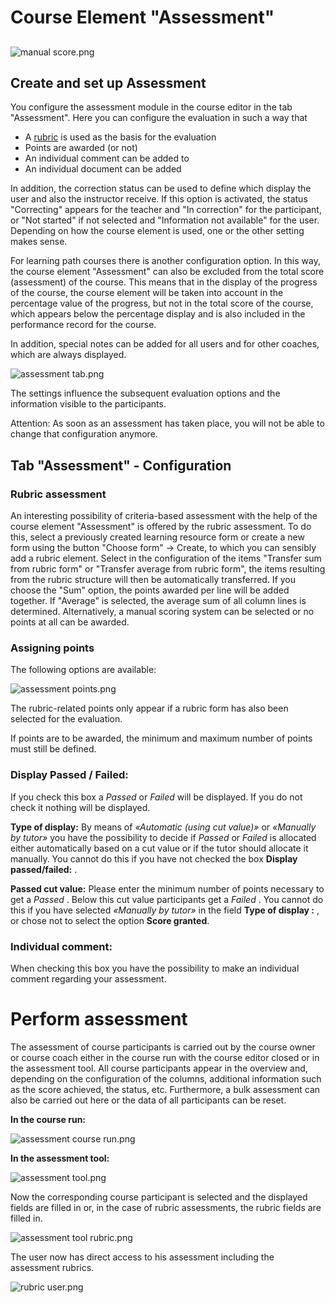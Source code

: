# Course Element "Assessment"

##
![manual score.png](assets/manual_score.png)

## Create and set up Assessment

You configure the assessment module in the course editor in the tab
"Assessment". Here you can configure the evaluation in such a way that

  * A [rubric](../forms/Rubric.md) is used as the basis for the evaluation
  * Points are awarded (or not)
  * An individual comment can be added to
  * An individual document can be added

In addition, the correction status can be used to define which display the
user and also the instructor receive. If this option is activated, the status
"Correcting" appears for the teacher and "In correction" for the participant,
or "Not started" if not selected and "Information not available" for the user.
Depending on how the course element is used, one or the other setting makes
sense.

For learning path courses there is another configuration option. In this way,
the course element "Assessment" can also be excluded from the total score
(assessment) of the course. This means that in the display of the progress of
the course, the course element will be taken into account in the percentage
value of the progress, but not in the total score of the course, which appears
below the percentage display and is also included in the performance record
for the course.

In addition, special notes can be added for all users and for other coaches,
which are always displayed.

![assessment tab.png](assets/Bewertung_tab.png)

The settings influence the subsequent evaluation options and the information
visible to the participants.

Attention: As soon as an assessment has taken place, you will not be able to
change that configuration anymore.

## Tab "Assessment" - Configuration

### Rubric assessment

An interesting possibility of criteria-based assessment with the help of the
course element "Assessment" is offered by the rubric assessment. To do this,
select a previously created learning resource form or create a new form using
the button "Choose form" -> Create, to which you can sensibly add a rubric
element. Select in the configuration of the items "Transfer sum from rubric
form" or "Transfer average from rubric form", the items resulting from the
rubric structure will then be automatically transferred. If you choose the
"Sum" option, the points awarded per line will be added together. If "Average"
is selected, the average sum of all column lines is determined. Alternatively,
a manual scoring system can be selected or no points at all can be awarded.

### Assigning points

The following options are available:

![assessment points.png](assets/Bewertung_Punkte.jpg)

The rubric-related points only appear if a rubric form has also been selected
for the evaluation.

If points are to be awarded, the minimum and maximum number of points must
still be defined.

### Display Passed / Failed:

If you check this box a _Passed_ or _Failed_ will be displayed. If you do not
check it nothing will be displayed.

 **Type of display:** By means of _«Automatic (using cut value)»_ or
_«Manually by tutor»_ you have the possibility to decide if _Passed_ or
_Failed_ is allocated either automatically based on a cut value or if the
tutor should allocate it manually. You cannot do this if you have not checked
the box **Display passed/failed:** .

 **Passed cut value:** Please enter the minimum number of points necessary to
get a _Passed_ . Below this cut value participants get a _Failed_ . You cannot
do this if you have selected _«Manually by tutor»_ in the field **Type of
display :** , or chose not to select the option **Score granted**.

### Individual comment:

When checking this box you have the possibility to make an individual comment
regarding your assessment.

  

# Perform assessment

The assessment of course participants is carried out by the course owner or
course coach either in the course run with the course editor closed or in the
assessment tool. All course participants appear in the overview and, depending
on the configuration of the columns, additional information such as the score
achieved, the status, etc. Furthermore, a bulk assessment can also be carried
out here or the data of all participants can be reset.

 **In the course run:**

![assessment course run.png](assets/Bewertung_kursrun16.png)

 **In the assessment tool:**

![assessment tool.png](assets/Bewertung_Bewertungswerkzeug_16.jpg.png)

  

Now the corresponding course participant is selected and the displayed fields
are filled in or, in the case of rubric assessments, the rubric fields are
filled in.

![assessment tool rubric.png](assets/Rubric_Formular_EN.png)

The user now has direct access to his assessment including the assessment
rubrics.

  

![rubric user.png](assets/Rubric_TN_Performance_EN.png)

